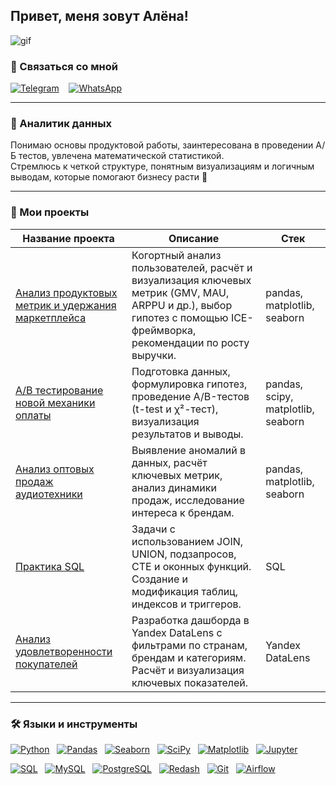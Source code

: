 ## Привет, меня зовут Алёна!  

![gif](https://media.giphy.com/media/v1.Y2lkPWVjZjA1ZTQ3b25idzJ0ajMzNWU4OWcyN3praDdqeWlyeGphbWhvZnU4NTEyanFpbyZlcD12MV9naWZzX3NlYXJjaCZjdD1n/QDjpIL6oNCVZ4qzGs7/giphy.gif)  

### 📩 Связаться со мной  
[![Telegram](https://img.shields.io/badge/Telegram-FFFFFF?style=for-the-badge&logo=telegram&logoColor=26A5E4&color=F0F0F0)](https://t.me/alsemv)
&nbsp;&nbsp;
[![WhatsApp](https://img.shields.io/badge/WhatsApp-FFFFFF?style=for-the-badge&logo=whatsapp&logoColor=25D366&color=F0F0F0)](https://wa.me/79612244444)

---
 
### 📌 Аналитик данных 
Понимаю основы продуктовой работы, заинтересована в проведении А/Б тестов, увлечена математической статистикой.  
Стремлюсь к четкой структуре, понятным визуализациям и логичным выводам, которые помогают бизнесу расти 🚀  

---

### 📂 Мои проекты  

| Название проекта | Описание | Стек |
|------------------|----------|------|
| [Анализ продуктовых метрик и удержания маркетплейса](ссылка) | Когортный анализ пользователей, расчёт и визуализация ключевых метрик (GMV, MAU, ARPPU и др.), выбор гипотез с помощью ICE-фреймворка, рекомендации по росту выручки. | pandas, matplotlib, seaborn |
| [A/B тестирование новой механики оплаты](ссылка) | Подготовка данных, формулировка гипотез, проведение A/B-тестов (t-test и χ²-тест), визуализация результатов и выводы. | pandas, scipy, matplotlib, seaborn |
| [Анализ оптовых продаж аудиотехники](ссылка) | Выявление аномалий в данных, расчёт ключевых метрик, анализ динамики продаж, исследование интереса к брендам. | pandas, matplotlib, seaborn |
| [Практика SQL](ссылка) | Задачи с использованием JOIN, UNION, подзапросов, CTE и оконных функций. Создание и модификация таблиц, индексов и триггеров. | SQL |
| [Анализ удовлетворенности покупателей](https://datalens.yandex.cloud/fberzvsd0cy00) | Разработка дашборда в Yandex DataLens с фильтрами по странам, брендам и категориям. Расчёт и визуализация ключевых показателей. | Yandex DataLens |

---

### 🛠 Языки и инструменты  

[![Python](https://img.shields.io/badge/Python-FFFFFF?style=for-the-badge&logo=python&logoColor=3776AB)](#) &nbsp;
[![Pandas](https://img.shields.io/badge/Pandas-FFFFFF?style=for-the-badge&logo=pandas&logoColor=150458)](#) &nbsp;
[![Seaborn](https://img.shields.io/badge/Seaborn-FFFFFF?style=for-the-badge&logo=seaborn&logoColor=0099CC)](#) &nbsp;
[![SciPy](https://img.shields.io/badge/SciPy-FFFFFF?style=for-the-badge&logo=scipy&logoColor=8CAAE6)](#) &nbsp;
[![Matplotlib](https://img.shields.io/badge/Matplotlib-FFFFFF?style=for-the-badge&logo=matplotlib&logoColor=000000)](#) &nbsp;
[![Jupyter](https://img.shields.io/badge/Jupyter_Notebook-FFFFFF?style=for-the-badge&logo=jupyter&logoColor=F37626)](#)

[![SQL](https://img.shields.io/badge/SQL-FFFFFF?style=for-the-badge&logo=sqlite&logoColor=003B57)](#) &nbsp;
[![MySQL](https://img.shields.io/badge/MySQL-FFFFFF?style=for-the-badge&logo=mysql&logoColor=4479A1)](#) &nbsp;
[![PostgreSQL](https://img.shields.io/badge/PostgreSQL-FFFFFF?style=for-the-badge&logo=postgresql&logoColor=316192)](#) &nbsp;
[![Redash](https://img.shields.io/badge/Redash-FFFFFF?style=for-the-badge&logo=redash&logoColor=F3582B)](#) &nbsp;
[![Git](https://img.shields.io/badge/Git-FFFFFF?style=for-the-badge&logo=git&logoColor=F05032)](#) &nbsp;
[![Airflow](https://img.shields.io/badge/Airflow-FFFFFF?style=for-the-badge&logo=apache-airflow&logoColor=017CEE)](#)
